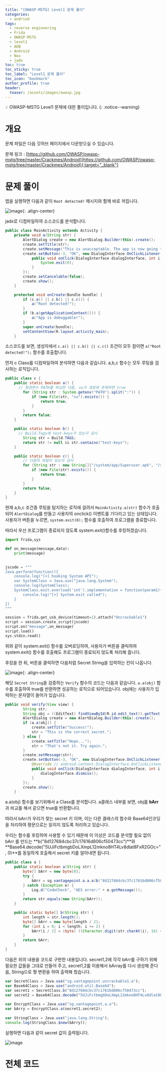 ```yaml
---
title: "[OWASP-MSTG] Level1 문제 풀이"
categories:
  - andriod
tags:
  - reverse engineering
  - Frida
  - OWASP-MSTG
  - level1
  - ADB
  - Android
  - Nox
  - jadx
toc: true
toc_sticky: true
toc_label: "Level1 문제 풀이"
toc_icon: "bookmark"
author_profile: true
header:
  teaser: /assets/images/owasp.jpg
---
```


💡 OWASP-MSTG Level1 문제에 대한 풀이입니다.
{: .notice--warning}

# 개요
문제 파일은 다음 깃허브 페이지에서 다운받으실 수 있습니다.

문제 링크 : [https://github.com/OWASP/owasp-mstg/tree/master/Crackmes/Android](https://github.com/OWASP/owasp-mstg/tree/master/Crackmes/Android){:target="_blank"}



# 문제 풀이
앱을 실행하면 다음과 같이 `Root detected!` 메시지와 함께 바로 꺼집니다.

![image](https://user-images.githubusercontent.com/33647663/153803247-71aca247-a540-495b-abfa-7fc72fb8ba24.png){: .align-center}

jadx로 디컴파일하여 소스코드를 분석합니다.

```java
public class MainActivity extends Activity {
    private void a(String str) {
        AlertDialog create = new AlertDialog.Builder(this).create();
        create.setTitle(str);
        create.setMessage("This is unacceptable. The app is now going to exit.");
        create.setButton(-3, "OK", new DialogInterface.OnClickListener() {
            public void onClick(DialogInterface dialogInterface, int i) {
                System.exit(0);
            }
        });
        create.setCancelable(false);
        create.show();
    }

    protected void onCreate(Bundle bundle) {
        if (c.a() || c.b() || c.c()) {
            a("Root detected!");
        }
        if (b.a(getApplicationContext())) {
            a("App is debuggable!");
        }
        super.onCreate(bundle);
        setContentView(R.layout.activity_main);
    }
```

소스코드를 보면, 생성자에서 `c.a() || c.b() || c.c()` 조건이 모두 참이면 `a("Root detected!");` 함수를 호출합니다.

먼저 c Class를 디컴파일하여 분석하면 다음과 같습니다. a,b,c 함수는 모두 루팅을 검사하는 로직입니다. 

```java
public class c {
    public static boolean a() {
      // 환경변수 PATH를 파싱한 다음, su가 경로에 존재하면 true
        for (String str : System.getenv("PATH").split(":")) {
            if (new File(str, "su").exists()) {
                return true;
            }
        }
        return false;
    }

    public static boolean b() {
      // Build.Tags에 test-keys가 있는지 검사
        String str = Build.TAGS;
        return str != null && str.contains("test-keys");
    }

    public static boolean c() {
        // 다음의 파일이 있는지 검사
        for (String str : new String[]{"/system/app/Superuser.apk", "/system/xbin/daemonsu", "/system/etc/init.d/99SuperSUDaemon", "/system/bin/.ext/.su", "/system/etc/.has_su_daemon", "/system/etc/.installed_su_daemon", "/dev/com.koushikdutta.superuser.daemon/"}) {
            if (new File(str).exists()) {
                return true;
            }
        }
        return false;
    }
}

```

현재 a,b,c 조건중 루팅을 탐지하는 로직에 걸려서 `MainActivity.a(str)` 함수가 호출되어 `AlertDialog`를 만들고 사용자의 onclick() 이벤트를 기다리고 있는 상태입니다. 사용자가 버튼을 누르면, `system.exit(0);` 함수를 호출하여 프로그램을 종료합니다.

따라서 우선 프로그램이 종료되지 않도록 system.exit()함수를 후킹하겠습니다.

```python
import frida,sys

def on_message(message,data):
    print(message)
    
    
jscode = """
Java.perform(function(){
    console.log("[+] hooking System API");
    var SystemClass = Java.use("java.lang.System");
    console.log(SystemClass);
    SystemClass.exit.overload('int').implementation = function(param1){
        console.log("[+] System.exit called");
    }
})
"""

session = frida.get_usb_device(timeout=1).attach("Uncrackable1")
script = session.create_script(jscode)
script.on("message",on_message)
script.load()
sys.stdin.read()
```

위와 같이 system.exit() 함수를 오버로딩하여, 사용자가 버튼을 클릭하여 system.exit() 함수를 호출해도 프로그램이 종료되지 않도록 처리해 줍니다.

후킹을 한 뒤, 버튼을 클릭하면 다음처럼 Secret String을 입력하는 칸이 나옵니다.

![image](https://user-images.githubusercontent.com/33647663/153804950-1c55a395-e961-445a-99a7-0234afcbf442.png){: .align-center}

해당 `Secret String`을 검증하는 `Verify` 함수의 코드는 다음과 같습니다. `a.a(obj)` 함수를 호출하여 true를 반환하면 성공하는 로직으로 되어있습니다. obj에는 사용자가 입력하는 문자열이 들어가 있습니다.

```java
public void verify(View view) {
        String str;
        String obj = ((EditText) findViewById(R.id.edit_text)).getText().toString();
        AlertDialog create = new AlertDialog.Builder(this).create();
        if (a.a(obj)) {
            create.setTitle("Success!");
            str = "This is the correct secret.";
        } else {
            create.setTitle("Nope...");
            str = "That's not it. Try again.";
        }
        create.setMessage(str);
        create.setButton(-3, "OK", new DialogInterface.OnClickListener() { // from class: sg.vantagepoint.uncrackable1.MainActivity.2
            @Override // android.content.DialogInterface.OnClickListener
            public void onClick(DialogInterface dialogInterface, int i) {
                dialogInterface.dismiss();
            }
        });
        create.show();
    }

```

a.a(obj) 함수를 보기위해서 a Class를 분석합니다. a클래스 내부를 보면, obj를 **bArr**과 비교를 해서 같으면 true를 반환합니다. 

따라서 bArr가 우리가 찾는 secret 키 이며, 이는 다른 클래스의 함수와 Base64인코딩을 처리하여 평문으로는 읽히지 않도록 처리하고 있습니다.

우리는 함수를 후킹하여 사용할 수 있기 때문에 이 이상은 코드를 분석할 필요 없이 bArr 를 만드는 **b("8d127684cbc37c17616d806cf50473cc")**와 **Base64.decode("5UJiFctbmgbDoLXmpL12mkno8HT4Lv8dlat8FxR2GOc=", 0)**를 동일하게 호출해서 secret 키를 알아내면 됩니다.

```java
public class a {
    public static boolean a(String str) {
        byte[] bArr = new byte[0];
        try {
            bArr = sg.vantagepoint.a.a.a(b("8d127684cbc37c17616d806cf50473cc"), Base64.decode("5UJiFctbmgbDoLXmpL12mkno8HT4Lv8dlat8FxR2GOc=", 0));
        } catch (Exception e) {
            Log.d("CodeCheck", "AES error:" + e.getMessage());
        }
        return str.equals(new String(bArr));
    }

    public static byte[] b(String str) {
        int length = str.length();
        byte[] bArr = new byte[length / 2];
        for (int i = 0; i < length; i += 2) {
            bArr[i / 2] = (byte) ((Character.digit(str.charAt(i), 16) << 4) + Character.digit(str.charAt(i + 1), 16));
        }
        return bArr;
    }
}

```

다음은 위의 내용을 코드로 구현한 내용입니다. 
secret1,2에 각각 bArr를 구하기 위해 필요한 값들을 그대로 만들어 주고, secret1,2를 이용해서 bArray를 다시 생성해 준다음, String으로 형 변환을 하여 출력해 줬습니다.

```javascript
var SecretClass = Java.use("sg.vantagepoint.uncrackable1.a");
var Base64Class = Java.use("android.util.Base64");
var secret1 = SecretClass.b("8d127684cbc37c17616d806cf50473cc");
var secret2 = Base64Class.decode("5UJiFctbmgbDoLXmpL12mkno8HT4Lv8dlat8FxR2GOc=", 0);
    
var EncryptClass = Java.use("sg.vantagepoint.a.a");
var bArry = EncryptClass.a(secret1,secret2);
    
var StringClass = Java.use("java.lang.String");
console.log(StringClass.$new(bArry));
```

실행하면 다음과 같이 secret 값이 출력됩니다.

![image](https://user-images.githubusercontent.com/33647663/153806595-0d9defd0-2757-417b-81ef-d61438c07c14.png)



# 전체 코드
<script src="https://gist.github.com/kangmyoungseok/3ff7117ab969339a60e695165ee23f06.js"></script>



